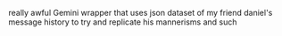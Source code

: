 really awful Gemini wrapper that uses json dataset of my friend daniel's message history to try and replicate his mannerisms and such
